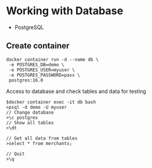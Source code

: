 # Working with Database
* PostgreSQL

## Create container
```
docker container run -d --name db \
 -e POSTGRES_DB=demo \
 -e POSTGRES_USER=myuser \
 -e POSTGRES_PASSWORD=pass \
 postgres:16.0
```

Access to database and check tables and data for testing
```
$docker container exec -it db bash
>psql -d demo -U myuser
// Change database
>\c postgres
// Show all tables
>\dt

// Get all data from tables
>select * from merchants;

// Quit
>\q
```